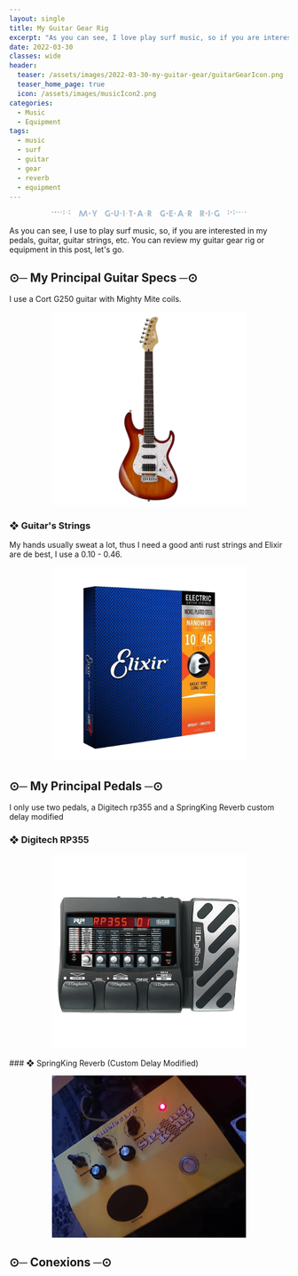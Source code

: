 ```yaml
---
layout: single
title: My Guitar Gear Rig
excerpt: "As you can see, I love play surf music, so if you are interested in my pedals, guitar, guitar Strings, etc. You can review my guitar gear rig or equipment."
date: 2022-03-30
classes: wide
header:
  teaser: /assets/images/2022-03-30-my-guitar-gear/guitarGearIcon.png
  teaser_home_page: true
  icon: /assets/images/musicIcon2.png
categories:
  - Music
  - Equipment
tags:
  - music
  - surf
  - guitar
  - gear
  - reverb
  - equipment
---
```


<p align="center">
  <img src="/assets/images/2022-03-30-my-guitar-gear/miGuitarRigText.png"  width="350">
</p>

As you can see, I use to play surf music, so, if you are interested in my pedals, guitar, guitar strings, etc. You can review my guitar gear rig or equipment in this post, let's go.

## ⊙─ My Principal Guitar Specs ─⊙

I use a Cort G250 guitar with Mighty Mite coils.
<p align="center">
  <img src="/assets/images/2022-03-30-my-guitar-gear/cort-g250-tab.png" width="350">
</p>

### ❖ Guitar's Strings

My hands usually sweat a lot, thus I need a good anti rust strings and Elixir are de best, I use a 0.10 - 0.46.

<p align="center">
  <img src="/assets/images/2022-03-30-my-guitar-gear/Elixir.png" width="350">
</p>

## ⊙─ My Principal Pedals ─⊙
I only use two pedals, a Digitech rp355 and a  SpringKing Reverb custom delay modified

### ❖ Digitech RP355
<p align="center">
  <img src="/assets/images/2022-03-30-my-guitar-gear/RP355.png" width="350">
</p>
### ❖ SpringKing Reverb (Custom Delay Modified)
<p align="center">
  <img src="/assets/images/2022-03-30-my-guitar-gear/springCrop.png" width="350">
</p>

## ⊙─ Conexions ─⊙